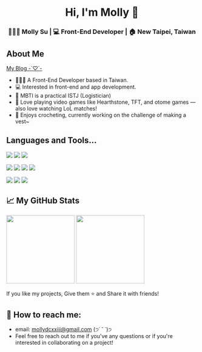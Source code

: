 <div align="center">
   <h1>Hi, I'm Molly 🍒</h1>
</div>

<div align="center">
<h3>👩🏻‍💻 Molly Su | 💻 Front-End Developer | 🏠 New Taipei, Taiwan</h3>
</div>



## About Me

<a href="https://kir4che.com/">My Blog -`♡´-</a>

<ul>
  <li>👩🏻‍💻 A Front-End Developer based in Taiwan.</li>
  <li>💻 Interested in front-end and app development.</li>
  <li>🦫 MBTI is a practical ISTJ (Logistician)</li>
  <li>💖 Love playing video games like Hearthstone, TFT, and otome games — also love watching LoL matches!</li>
  <li>🧶 Enjoys crocheting, currently working on the challenge of making a vest~</li>
</ul>

## Languages and Tools...

![](https://img.shields.io/badge/-HTML-E34F26?style=for-the-badge&logo=html5&logoColor=white)
![](https://img.shields.io/badge/-Javascript-F1D302?style=for-the-badge&logo=javascript&logoColor=white)
![](https://img.shields.io/badge/-Typescript-3178C6?style=for-the-badge&logo=typescript&logoColor=white)


![](https://img.shields.io/badge/-React-61DAFB?style=for-the-badge&logo=react&logoColor=white)
![](https://img.shields.io/badge/-CSS3-1572B6?style=for-the-badge&logo=css&logoColor=white)
![](https://img.shields.io/badge/-TailwindCSS-38B2AC?style=for-the-badge&logo=tailwind-css&logoColor=white)
![](https://img.shields.io/badge/-Sass-CC6699?style=for-the-badge&logo=sass&logoColor=white)

![](https://img.shields.io/badge/-NodeJS-6cc24a?style=for-the-badge&logo=NodeJS&logoColor=white)
![](https://img.shields.io/badge/-Express-000000?style=for-the-badge&logo=express)
![](https://img.shields.io/badge/-MySQL-00758f?style=for-the-badge&logo=mysql&logoColor=white)

## 📈 My GitHub Stats 

<p>
  <img height="180em" src="https://github-readme-stats.vercel.app/api?username=kir4che&show_icons=true&&count_private=true&include_all_commits=true" />
  <img height="180em" src="https://github-readme-stats.vercel.app/api/top-langs/?username=kir4che&show_icons=true&layout=compact&langs_count=8"/>
</p>
<p>If you like my projects, Give them ⭐ and Share it with friends!</p>

## 💌 How to reach me:

- email: mollydcxxiii@gmail.com (੭˙ ˘ ˙)੭
- Feel free to reach out to me if you've any questions or if you're interested in collaborating on a project!
